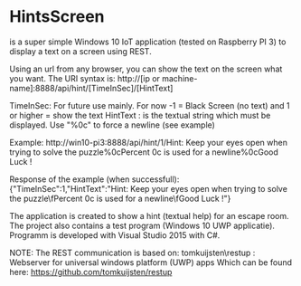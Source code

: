 # HintsScreen 
is a super simple Windows 10 IoT application (tested on Raspberry PI 3) to display a text on a screen using REST.

Using an url from any browser, you can show the text on the screen what you want. 
The URI syntax is:
  http://[ip or machine-name]:8888/api/hint/[TimeInSec]/[HintText]

TimeInSec: For future use mainly. For now  -1 = Black Screen (no text) and 1 or higher = show the text 
HintText : is the textual string which must be displayed. Use "%0c" to force a newline (see example)  

Example:
   http://win10-pi3:8888/api/hint/1/Hint: Keep your eyes open when trying to solve the puzzle%0cPercent 0c is used for a newline%0cGood Luck !

Response of the example (when successfull):
{"TimeInSec":1,"HintText":"Hint: Keep your eyes open when trying to solve the puzzle\fPercent 0c is used for a newline\fGood Luck !"}

The application is created to show a hint (textual help) for an escape room. 
The project also contains a test program (Windows 10 UWP applicatie).
Programm is developed with Visual Studio 2015 with C#.


 NOTE: The REST communication is based on: tomkuijsten\restup : Webserver for universal windows platform (UWP) apps 
Which can be found here: https://github.com/tomkuijsten/restup
